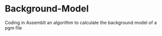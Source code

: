 # Background-Model

Coding in Assemblt an algorithm to calculate the background model of a pgm file
